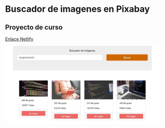 # Buscador de imagenes en Pixabay

## Proyecto de curso

[Enlace Netlify](https://pixabay-api-otto.netlify.app/)

![ss-pixabay](ss-pixabayAPI.jpg)
